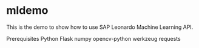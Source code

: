 # mldemo

This is the demo to show how to use SAP Leonardo Machine Learning API.

Prerequisites
Python
Flask
numpy
opencv-python
werkzeug
requests

